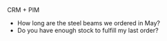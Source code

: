 CRM + PIM
- How long are the steel beams we ordered in May?
- Do you have enough stock to fulfill my last order?
